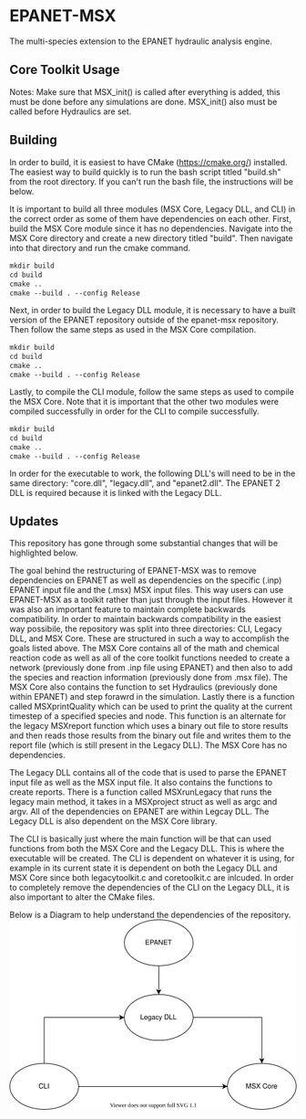 # EPANET-MSX

The multi-species extension to the EPANET hydraulic analysis engine.

## Core Toolkit Usage
Notes:
Make sure that MSX_init() is called after everything is added, this must be done before
any simulations are done. MSX_init() also must be called before Hydraulics are set.


## Building
In order to build, it is easiest to have CMake (https://cmake.org/) installed.
The easiest way to build quickly is to run the bash script titled "build.sh" from
the root directory. If you can't run the bash file, the instructions will be below.

It is important to build all three modules (MSX Core, Legacy DLL, and CLI) in the correct order
as some of them have dependencies on each other.
First, build the MSX Core module since it has no dependencies. Navigate into the MSX Core directory
and create a new directory titled "build". Then navigate into that directory and run the cmake command.
```
mkdir build
cd build
cmake ..
cmake --build . --config Release
```
Next, in order to build the Legacy DLL module, it is necessary to have a built version of the EPANET
repository outside of the epanet-msx repository. Then follow the same steps as used in the MSX Core
compilation.
```
mkdir build
cd build
cmake ..
cmake --build . --config Release
```

Lastly, to compile the CLI module, follow the same steps as used to compile the MSX Core. Note that it is
important that the other two modules were compiled successfully in order for the CLI to compile successfully.
```
mkdir build
cd build
cmake ..
cmake --build . --config Release
```

In order for the executable to work, the following DLL's will need to be in the same directory: "core.dll",
"legacy.dll", and "epanet2.dll". The EPANET 2 DLL is required because it is linked with the Legacy DLL.

## Updates
This repository has gone through some substantial changes that will be highlighted below.

The goal behind the restructuring of EPANET-MSX was to remove dependencies on EPANET as well as dependencies
on the specific (.inp) EPANET input file and the (.msx) MSX input files. This way users can use
EPANET-MSX as a toolkit rather than just through the input files. However it was also an important
feature to maintain complete backwards compatibility.
In order to maintain backwards compatibility in the easiest way possibile, the repository was split into
three directories: CLI, Legacy DLL, and MSX Core.
These are structured in such a way to accomplish the goals listed above. 
The MSX Core contains all of the math and chemical reaction code as well as all of the core toolkit
functions needed to create a network (previously done from .inp file using EPANET) and then also to add the species and
reaction information (previously done from .msx file). The MSX Core also contains the function to set
Hydraulics (previously done within EPANET) and step forawrd in the simulation. Lastly there is a function called MSXprintQuality
which can be used to print the quality at the current timestep of a specified species and node. This function is an alternate
for the legacy MSXreport function which uses a binary out file to store results and then reads those results from the binary
out file and writes them to the report file (which is still present in the Legacy DLL).
The MSX Core has no dependencies.

The Legacy DLL contains all of the code that is used to parse the EPANET input file as well as the MSX
input file. It also contains the functions to create reports. There is a function called MSXrunLegacy that runs the legacy
main method, it takes in a MSXproject struct as well as argc and argv. All of the dependencies on EPANET are within Legcay DLL.
The Legacy DLL is also dependent on the MSX Core library.

The CLI  is basically just where the main function will be that can used functions from both the MSX Core and the Legacy DLL.
This is where the executable will be created.
The CLI is dependent on whatever it is using, for example in its current state it is dependent on both the Legacy DLL and
MSX Core since both legacytoolkit.c and coretoolkit.c are inlcuded.
In order to completely remove the dependencies of the CLI on the Legacy DLL, it is also important to alter the CMake files.

Below is a Diagram to help understand the dependencies of the repository.
![Self-editing Diagram](MSXstructure.svg)